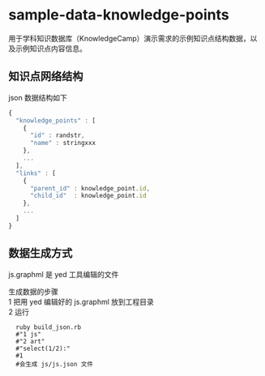 sample-data-knowledge-points
============================

用于学科知识数据库（KnowledgeCamp）演示需求的示例知识点结构数据，以及示例知识点内容信息。

## 知识点网络结构

json 数据结构如下
```javascript
{
  "knowledge_points" : [
    {
      "id" : randstr,
      "name" : stringxxx
    },
    ...
  ],
  "links" : [
    {
      "parent_id" : knowledge_point.id,
      "child_id"  : knowledge_point.id
    },
    ...
  ]
}
```

## 数据生成方式

js.graphml 是 yed 工具编辑的文件

生成数据的步骤<br>
1 把用 yed 编辑好的 js.graphml 放到工程目录<br>
2 运行
```
  ruby build_json.rb
  #"1 js"
  #"2 art"
  #"select(1/2):"
  #1
  #会生成 js/js.json 文件
```
